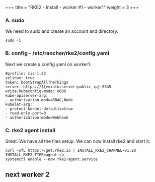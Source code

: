 +++
title = "RKE2 - Install - worker #1 - worker1"
weight = 3
+++

### **A. sudo**

We need to sudo and create an account and directory.

```ctr:worker1
sudo -i
```

### **B. config - /etc/rancher/rke2/config.yaml**

Next we create a config yaml on worker1.

```file:yaml:/etc/rancher/rke2/config.yaml:worker1
#profile: cis-1.23
selinux: true
token: bootStrapAllTheThings
server: https://${vminfo:server:public_ip}:9345
write-kubeconfig-mode: 0600
kube-apiserver-arg:
- authorization-mode=RBAC,Node
kubelet-arg:
- protect-kernel-defaults=true
- read-only-port=0
- authorization-mode=Webhook
```

### **C. rke2 agent install**

Great. We have all the files setup. We can now install rke2 and start it.

```ctr:worker1
curl -sfL https://get.rke2.io | INSTALL_RKE2_CHANNEL=v1.28 INSTALL_RKE2_TYPE=agent sh - 
systemctl enable --now rke2-agent.service
```

## **next worker 2**
